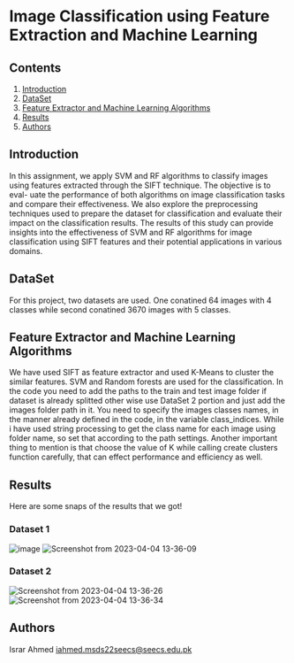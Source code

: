 # Image Classification using Feature Extraction and Machine Learning

## Contents
1. [Introduction](#introduction)
2. [DataSet](#DataSet)
3. [Feature Extractor and Machine Learning Algorithms](#FeatureExtractorandMachineLearningAlgorithms)
4. [Results](#Results)
6. [Authors](#authors)
 
 ## Introduction
 In this assignment, we apply SVM and RF algorithms to classify images
using features extracted through the SIFT technique. The objective is to eval-
uate the performance of both algorithms on image classification tasks and
compare their effectiveness. We also explore the preprocessing techniques used
to prepare the dataset for classification and evaluate their impact on the
classification results. The results of this study can provide insights into the
effectiveness of SVM and RF algorithms for image classification using SIFT
features and their potential applications in various domains.

## DataSet
For this project, two datasets are used. One conatined 64 images with 4 classes while second conatined 3670 images with 5 classes.

## Feature Extractor and Machine Learning Algorithms
We have used SIFT as feature extractor and used K-Means to cluster the similar features. SVM and Random forests are used for the classification. In the code you need to add the paths to the train and test image folder if dataset is already splitted other wise use DataSet 2 portion and just add the images folder path in it. You need to specify the images classes names, in the manner already defined in the code, in the variable class_indices. While i have used string processing to get the class name for each image using folder name, so set that according to the path settings. Another important thing to mention is that choose the value of K while calling create clusters function carefully, that can effect performance and efficiency as well.

## Results
Here are some snaps of the results that we got!
### Dataset 1
![image](https://user-images.githubusercontent.com/62650665/229735298-2a29c306-bd4b-4bdf-a55f-332974a09ca5.png)
![Screenshot from 2023-04-04 13-36-09](https://user-images.githubusercontent.com/62650665/229736247-f1bf27d0-05c2-4663-a0d9-53c5277c6ccd.png)
### Dataset 2
![Screenshot from 2023-04-04 13-36-26](https://user-images.githubusercontent.com/62650665/229736341-c420b52c-b5c9-42d5-a2ef-b3c314b1e4f9.png)
![Screenshot from 2023-04-04 13-36-34](https://user-images.githubusercontent.com/62650665/229736462-bbf4a249-1014-4020-b74c-4045304ebdf0.png)



## Authors
Israr Ahmed <iahmed.msds22seecs@seecs.edu.pk>

